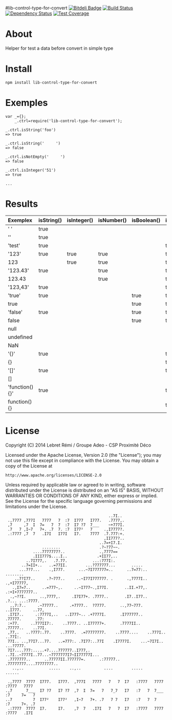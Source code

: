 #lib-control-type-for-convert [![Bitdeli Badge](https://d2weczhvl823v0.cloudfront.net/lebretr/lib-control-type-for-convert/trend.png)](https://bitdeli.com/free "Bitdeli Badge") [![Build Status](https://travis-ci.org/lebretr/lib-control-type-for-convert.svg)](https://travis-ci.org/lebretr/lib-control-type-for-convert) [![Dependency Status](https://david-dm.org/adeo-proxideco/lib-control-type-for-convert.svg)](https://david-dm.org/adeo-proxideco/lib-control-type-for-convert) [![Test Coverage](https://codeclimate.com/github/adeo-proxideco/lib-control-type-for-convert/badges/coverage.svg)](https://codeclimate.com/github/adeo-proxideco/lib-control-type-for-convert)


__About__
===========

Helper for test a data before convert in simple type


__Install__
===========
```
npm install lib-control-type-for-convert
```

__Exemples__
===========
```
var _={};
    _.ctrl=require('lib-control-type-for-convert');
    
_.ctrl.isString('foo') 
=> true

_.ctrl.isString('     ') 
=> false

_.ctrl.isNotEmpty('     ') 
=> false

_.ctrl.isInteger('51') 
=> true

...
```

__Results__
===========

| **Exemplex**     | **isString()** | **isInteger()** | **isNumber()** | **isBoolean()** | **isNotEmpty**
|:-----------------|:---------------|:----------------|:---------------|:----------------|:-------------
|'    '            | true	        |                 |                |                 | 
|''                | true	        |                 |                |                 | 
|'test'            | true	        |                 |                |                 | true
|'123'             | true	        | true            | true           |                 | true
| 123              |    	        | true            | true           |                 | true
|'123.43'          | true	        |                 | true           |                 | true
| 123.43           |     	        |                 | true           |                 | true
|'123,43'          | true	        |                 |                |                 | true
|'true'            | true	        |                 |                | true            | true
| true             |     	        |                 |                | true            | true
|'false'           | true	        |                 |                | true            | true
| false            |     	        |                 |                | true            | true
| null             |     	        |                 |                |                 | 
| undefined        |     	        |                 |                |                 | 
| NaN              |     	        |                 |                |                 | 
|'{}'              | true	        |                 |                |                 | true
| {}               |     	        |                 |                |                 | true
|'[]'              | true	        |                 |                |                 | true
| []               |     	        |                 |                |                 | 
|'function(){}'    | true	        |                 |                |                 | true
| function(){}     |     	        |                 |                |                 | true



__License__
===========

Copyright (C) 2014 Lebret Rémi / Groupe Adeo - CSP Proximité Déco

Licensed under the Apache License, Version 2.0 (the "License");
you may not use this file except in compliance with the License.
You may obtain a copy of the License at

    http://www.apache.org/licenses/LICENSE-2.0

Unless required by applicable law or agreed to in writing, software
distributed under the License is distributed on an "AS IS" BASIS,
WITHOUT WARRANTIES OR CONDITIONS OF ANY KIND, either express or implied.
See the License for the specific language governing permissions and
limitations under the License.


```
                                             ..7I..                                 
 .,7777 ,777I   7777   7  :7  I777   I777.   .7777,.                                
 ,7     ,7  I  7=   7  7  :7  I7 ?7  7___    ~+777I.                                
 .7   7 ,I~7   7+. .7  7. :7  I77²   7     .,I7777?.                                
 .:7777 ,7  7   .I7I   I77I   I7.    7777  .7.777:+.                                
                                           ,II777?..                                
                                         ..7=+I7.I.                                 
                ........                 .?~?77~~.                                  
            ....7777777?..               .,7777==                                   
            .III777$....I..             .+II77,..                                   
         ..7I777,.   .7.77.           ...:777I:.                                    
       ..7=II+..   ..=77II.        ...?777777...       .....                        
      ...7?7...    .,I777.      ...~7I777777=..      ..7=77:..       ........       
    ..7?I77..     .?~777..     ..~I77I777777. .      .,7777I..      .,+I77777,      
   .,I7=7..     ..=777~,.     ..~I777~.,I77I.       ..II.+77,.     .:+I+7777777..   
  .,~??I.      ..,7777,.     .I7I77+. .7777..       .I7..I77..    .?... ...:7777.   
  ,,7:7..     .~77777..     .+7777..  ?7777.      ..,77~777.    ..I777.     ..77,   
 .I7I7..     .:7777I,..   ..I777~.. .+7777I.      .I777777..    .77777.      .77:   
 :+77.     ..777II7:.    ..7777.. ..I77777+.      .7777II..    .77777..    ..77I.   
 ,77,.   ..?777:.77.    ..7777.  .=77777777.    ..7777....    ..777I..    ..77I:.   
 77I.. ..,77I7...77.   ..=777:. .7I77:..77I    .I7777I.    ...~7I7I.. ...?7777.     
 7I7....777:.....+7....777777..I777,.  ..7I..~7777I..77...~7777777I7~II77777I...    
 .7777777..      ..77777II.777777=.      .:77777..   .77777777....77777777..        
   ..,..           .....    ..,..          ....        .....       ......           
                                                                                    
 .,7777  7777  I777.   I777.  ,777I   7777   7   7  I7   :7777   7777  :7777   7777 
.,7      7___  I7 ?7   I7 ?7  ,7  I  7=   7   7_7   I7   :7   7  7___  :7     7=   7
..7         7  I77²    I77²   ,I~7   7+. .7   7 7   I7   :7   7  7     :7     7+. .7
 .:7777  7777  I7.     I7.    ,7  7   .I7I   7   7  I7   :7777   7777  :7777   .I7I 
```
